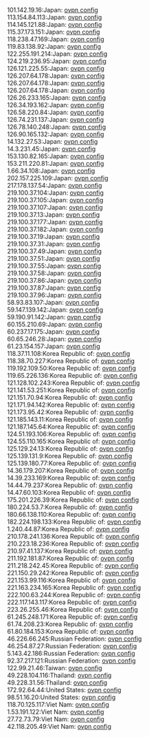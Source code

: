 101.142.19.16:Japan: [ovpn config](vpn/101_142_19_16.ovpn)  
113.154.84.113:Japan: [ovpn config](vpn/113_154_84_113.ovpn)  
114.145.121.88:Japan: [ovpn config](vpn/114_145_121_88.ovpn)  
115.37.173.151:Japan: [ovpn config](vpn/115_37_173_151.ovpn)  
118.238.47.169:Japan: [ovpn config](vpn/118_238_47_169.ovpn)  
119.83.138.92:Japan: [ovpn config](vpn/119_83_138_92.ovpn)  
122.255.191.214:Japan: [ovpn config](vpn/122_255_191_214.ovpn)  
124.219.236.95:Japan: [ovpn config](vpn/124_219_236_95.ovpn)  
126.121.225.55:Japan: [ovpn config](vpn/126_121_225_55.ovpn)  
126.207.64.178:Japan: [ovpn config](vpn/126_207_64_178.ovpn)  
126.207.64.178:Japan: [ovpn config](vpn/126_207_64_178.ovpn)  
126.207.64.178:Japan: [ovpn config](vpn/126_207_64_178.ovpn)  
126.26.233.165:Japan: [ovpn config](vpn/126_26_233_165.ovpn)  
126.34.193.162:Japan: [ovpn config](vpn/126_34_193_162.ovpn)  
126.58.220.84:Japan: [ovpn config](vpn/126_58_220_84.ovpn)  
126.74.231.137:Japan: [ovpn config](vpn/126_74_231_137.ovpn)  
126.78.140.248:Japan: [ovpn config](vpn/126_78_140_248.ovpn)  
126.90.165.132:Japan: [ovpn config](vpn/126_90_165_132.ovpn)  
14.132.27.53:Japan: [ovpn config](vpn/14_132_27_53.ovpn)  
14.3.231.45:Japan: [ovpn config](vpn/14_3_231_45.ovpn)  
153.130.82.165:Japan: [ovpn config](vpn/153_130_82_165.ovpn)  
153.211.220.81:Japan: [ovpn config](vpn/153_211_220_81.ovpn)  
1.66.34.108:Japan: [ovpn config](vpn/1_66_34_108.ovpn)  
202.157.225.109:Japan: [ovpn config](vpn/202_157_225_109.ovpn)  
217.178.137.54:Japan: [ovpn config](vpn/217_178_137_54.ovpn)  
219.100.37.104:Japan: [ovpn config](vpn/219_100_37_104.ovpn)  
219.100.37.105:Japan: [ovpn config](vpn/219_100_37_105.ovpn)  
219.100.37.107:Japan: [ovpn config](vpn/219_100_37_107.ovpn)  
219.100.37.13:Japan: [ovpn config](vpn/219_100_37_13.ovpn)  
219.100.37.177:Japan: [ovpn config](vpn/219_100_37_177.ovpn)  
219.100.37.182:Japan: [ovpn config](vpn/219_100_37_182.ovpn)  
219.100.37.19:Japan: [ovpn config](vpn/219_100_37_19.ovpn)  
219.100.37.31:Japan: [ovpn config](vpn/219_100_37_31.ovpn)  
219.100.37.49:Japan: [ovpn config](vpn/219_100_37_49.ovpn)  
219.100.37.51:Japan: [ovpn config](vpn/219_100_37_51.ovpn)  
219.100.37.55:Japan: [ovpn config](vpn/219_100_37_55.ovpn)  
219.100.37.58:Japan: [ovpn config](vpn/219_100_37_58.ovpn)  
219.100.37.86:Japan: [ovpn config](vpn/219_100_37_86.ovpn)  
219.100.37.87:Japan: [ovpn config](vpn/219_100_37_87.ovpn)  
219.100.37.96:Japan: [ovpn config](vpn/219_100_37_96.ovpn)  
58.93.83.107:Japan: [ovpn config](vpn/58_93_83_107.ovpn)  
59.147.139.142:Japan: [ovpn config](vpn/59_147_139_142.ovpn)  
59.190.91.142:Japan: [ovpn config](vpn/59_190_91_142.ovpn)  
60.155.210.69:Japan: [ovpn config](vpn/60_155_210_69.ovpn)  
60.237.17.175:Japan: [ovpn config](vpn/60_237_17_175.ovpn)  
60.65.246.28:Japan: [ovpn config](vpn/60_65_246_28.ovpn)  
61.23.154.157:Japan: [ovpn config](vpn/61_23_154_157.ovpn)  
118.37.11.108:Korea Republic of: [ovpn config](vpn/118_37_11_108.ovpn)  
118.38.70.227:Korea Republic of: [ovpn config](vpn/118_38_70_227.ovpn)  
119.192.109.50:Korea Republic of: [ovpn config](vpn/119_192_109_50.ovpn)  
119.65.226.136:Korea Republic of: [ovpn config](vpn/119_65_226_136.ovpn)  
121.128.102.243:Korea Republic of: [ovpn config](vpn/121_128_102_243.ovpn)  
121.141.53.251:Korea Republic of: [ovpn config](vpn/121_141_53_251.ovpn)  
121.151.70.94:Korea Republic of: [ovpn config](vpn/121_151_70_94.ovpn)  
121.171.94.142:Korea Republic of: [ovpn config](vpn/121_171_94_142.ovpn)  
121.173.95.42:Korea Republic of: [ovpn config](vpn/121_173_95_42.ovpn)  
121.185.143.11:Korea Republic of: [ovpn config](vpn/121_185_143_11.ovpn)  
121.187.145.64:Korea Republic of: [ovpn config](vpn/121_187_145_64.ovpn)  
124.51.193.106:Korea Republic of: [ovpn config](vpn/124_51_193_106.ovpn)  
124.55.110.165:Korea Republic of: [ovpn config](vpn/124_55_110_165.ovpn)  
125.129.24.13:Korea Republic of: [ovpn config](vpn/125_129_24_13.ovpn)  
125.139.131.9:Korea Republic of: [ovpn config](vpn/125_139_131_9.ovpn)  
125.139.180.77:Korea Republic of: [ovpn config](vpn/125_139_180_77.ovpn)  
14.36.179.207:Korea Republic of: [ovpn config](vpn/14_36_179_207.ovpn)  
14.39.233.169:Korea Republic of: [ovpn config](vpn/14_39_233_169.ovpn)  
14.44.79.237:Korea Republic of: [ovpn config](vpn/14_44_79_237.ovpn)  
14.47.60.103:Korea Republic of: [ovpn config](vpn/14_47_60_103.ovpn)  
175.201.226.39:Korea Republic of: [ovpn config](vpn/175_201_226_39.ovpn)  
180.224.53.7:Korea Republic of: [ovpn config](vpn/180_224_53_7.ovpn)  
180.66.138.110:Korea Republic of: [ovpn config](vpn/180_66_138_110.ovpn)  
182.224.198.133:Korea Republic of: [ovpn config](vpn/182_224_198_133.ovpn)  
1.240.44.87:Korea Republic of: [ovpn config](vpn/1_240_44_87.ovpn)  
210.178.241.136:Korea Republic of: [ovpn config](vpn/210_178_241_136.ovpn)  
210.223.18.236:Korea Republic of: [ovpn config](vpn/210_223_18_236.ovpn)  
210.97.41.137:Korea Republic of: [ovpn config](vpn/210_97_41_137.ovpn)  
211.192.181.87:Korea Republic of: [ovpn config](vpn/211_192_181_87.ovpn)  
211.218.242.45:Korea Republic of: [ovpn config](vpn/211_218_242_45.ovpn)  
221.150.29.242:Korea Republic of: [ovpn config](vpn/221_150_29_242.ovpn)  
221.153.99.116:Korea Republic of: [ovpn config](vpn/221_153_99_116.ovpn)  
221.163.234.165:Korea Republic of: [ovpn config](vpn/221_163_234_165.ovpn)  
222.100.63.244:Korea Republic of: [ovpn config](vpn/222_100_63_244.ovpn)  
222.117.143.117:Korea Republic of: [ovpn config](vpn/222_117_143_117.ovpn)  
223.26.255.46:Korea Republic of: [ovpn config](vpn/223_26_255_46.ovpn)  
61.245.248.171:Korea Republic of: [ovpn config](vpn/61_245_248_171.ovpn)  
61.74.208.23:Korea Republic of: [ovpn config](vpn/61_74_208_23.ovpn)  
61.80.184.153:Korea Republic of: [ovpn config](vpn/61_80_184_153.ovpn)  
46.226.66.245:Russian Federation: [ovpn config](vpn/46_226_66_245.ovpn)  
46.254.87.27:Russian Federation: [ovpn config](vpn/46_254_87_27.ovpn)  
5.143.42.186:Russian Federation: [ovpn config](vpn/5_143_42_186.ovpn)  
92.37.217.121:Russian Federation: [ovpn config](vpn/92_37_217_121.ovpn)  
122.99.21.46:Taiwan: [ovpn config](vpn/122_99_21_46.ovpn)  
49.228.104.116:Thailand: [ovpn config](vpn/49_228_104_116.ovpn)  
49.228.31.56:Thailand: [ovpn config](vpn/49_228_31_56.ovpn)  
172.92.64.44:United States: [ovpn config](vpn/172_92_64_44.ovpn)  
98.51.16.20:United States: [ovpn config](vpn/98_51_16_20.ovpn)  
118.70.125.117:Viet Nam: [ovpn config](vpn/118_70_125_117.ovpn)  
1.53.191.122:Viet Nam: [ovpn config](vpn/1_53_191_122.ovpn)  
27.72.73.79:Viet Nam: [ovpn config](vpn/27_72_73_79.ovpn)  
42.118.205.49:Viet Nam: [ovpn config](vpn/42_118_205_49.ovpn)  

